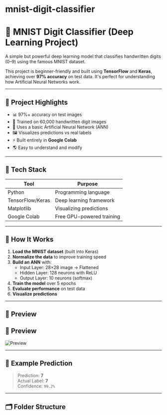 # mnist-digit-classifier
# 🧠 MNIST Digit Classifier (Deep Learning Project)

A simple but powerful deep learning model that classifies handwritten digits (0–9) using the famous MNIST dataset.

This project is beginner-friendly and built using **TensorFlow** and **Keras**, achieving over **97% accuracy** on test data. It's perfect for understanding how Artificial Neural Networks work.

---

## 📌 Project Highlights

- 📊 97%+ accuracy on test images
- 🔢 Trained on 60,000 handwritten digit images
- 🧠 Uses a basic Artificial Neural Network (ANN)
- 🖼 Visualizes predictions vs real labels
- ⚡ Built entirely in **Google Colab**
- 🌎 Easy to understand and modify

---

## 🚀 Tech Stack

| Tool         | Purpose                        |
|--------------|--------------------------------|
| Python       | Programming language           |
| TensorFlow/Keras | Deep learning framework     |
| Matplotlib   | Visualizing predictions        |
| Google Colab | Free GPU-powered training      |

---

## 🧠 How It Works

1. **Load the MNIST dataset** (built into Keras)
2. **Normalize the data** to improve training speed
3. **Build an ANN** with:
   - Input Layer: 28×28 image → Flattened
   - Hidden Layer: 128 neurons with ReLU
   - Output Layer: 10 neurons (softmax)
4. **Train the model** over 5 epochs
5. **Evaluate performance** on test data
6. **Visualize predictions**

---

## 📸 Preview

## 📸 Preview

![Preview](https://raw.githubusercontent.com/your-username/repo-name/main/assets/preview.png)



---

## 🧪 Example Prediction

> Prediction: **7**  
> Actual Label: **7**  
> Confidence: `99.2%`

---

## 🗂 Folder Structure

